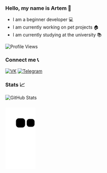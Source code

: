 ### Hello, my name is Artem 👋 

- I am a beginner developer 💻
- I am currently working on pet projects 🏠
- I am currently studying at the university 📚

![Profile Views](https://komarev.com/ghpvc/?username=your-github-antisedativ&color=blue&style=flat&label=Visitors)

### Connect me 📞

[![VK](https://img.shields.io/badge/-VK-blue?style=flat-square&logo=VK)](https://vk.com/arrr_r) 
[![Telegram](https://img.shields.io/badge/-Telegram-b1c5e2?style=flat-square&logo=Telegram)](https://t.me/Antisedativ)

### Stats 📈
![GitHub Stats](https://github-readme-stats.vercel.app/api?username=antisedativ&theme=tokyonight)

### 
![snake gif](https://github.com/antisedativ/antisedativ/blob/output/github-contribution-grid-snake.svg)


